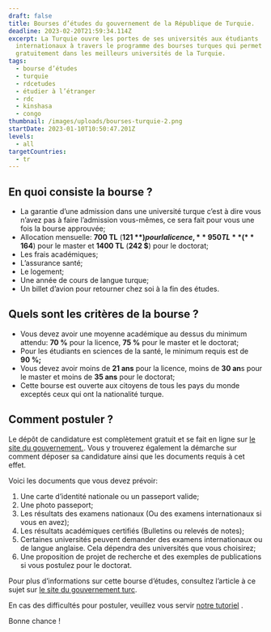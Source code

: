 ```yaml
---
draft: false
title: Bourses d’études du gouvernement de la République de Turquie.
deadline: 2023-02-20T21:59:34.114Z
excerpt: La Turquie ouvre les portes de ses universités aux étudiants
  internationaux à travers le programme des bourses turques qui permet d’étudier
  gratuitement dans les meilleurs universités de la Turquie.
tags:
  - bourse d’études
  - turquie
  - rdcetudes
  - étudier à l’étranger
  - rdc
  - kinshasa
  - congo
thumbnail: /images/uploads/bourses-turquie-2.png
startDate: 2023-01-10T10:50:47.201Z
levels:
  - all
targetCountries:
  - tr
---
```

## En quoi consiste la bourse ?

* La garantie d’une admission dans une université turque c’est à dire vous n’avez pas à faire l’admission vous-mêmes, ce sera fait pour vous une fois la bourse approuvée;
* Allocation mensuelle: **700 TL** (**121 $**) pour la licence, **950 TL** (**164 $**) pour le master et **1400 TL** (**242 $**) pour le doctorat;
* Les frais académiques;
* L’assurance santé;
* Le logement;
* Une année de cours de langue turque;
* Un billet d’avion pour retourner chez soi à la fin des études.

## Quels sont les critères de la bourse ?

* Vous devez avoir une moyenne académique au dessus du minimum attendu: **70 %** pour la licence, **75 %** pour le master et le doctorat;
* Pour les étudiants en sciences de la santé, le minimum requis est de **90 %;**
* Vous devez avoir moins de **21 ans** pour la licence, moins de **30 an**s pour le master et moins de **35 ans** pour le doctorat;
* Cette bourse est ouverte aux citoyens de tous les pays du monde exceptés ceux qui ont la nationalité turque.

## Comment postuler ?

Le dépôt de candidature est complètement gratuit et se fait en ligne sur <a href="https://turkiyeburslari.gov.tr/en/page/prospective-students/how-to-apply" target="_blank" rel="nofollow noopener">le site du gouvernement.</a>. Vous y trouverez également la démarche sur comment déposer sa candidature ainsi que les documents requis à cet effet.

Voici les documents que vous devez prévoir:

1. Une carte d’identité nationale ou un passeport valide;
2. Une photo passeport;
3. Les résultats des examens nationaux (Ou des examens internationaux si vous en avez);
4. Les résultats académiques certifiés (Bulletins ou relevés de notes);
5. Certaines universités peuvent demander des examens internationaux ou de langue anglaise. Cela dépendra des universités que vous choisirez;
6. Une proposition de projet de recherche et des exemples de publications si vous postulez pour le doctorat.

Pour plus d’informations sur cette bourse d’études, consultez l’article à ce sujet sur [le site du gouvernement turc](https://www.turkiyeburslari.gov.tr/whyturkiyescholarships). 

En cas des difficultés pour postuler, veuillez vous servir [notre tutoriel](https://www.youtube.com/watch?v=RXUGzNhnFIU&t=435s&ab_channel=EquipeRDCEtudes) .

Bonne chance !
